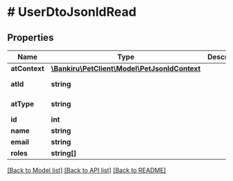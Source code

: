 # # UserDtoJsonldRead

## Properties

Name | Type | Description | Notes
------------ | ------------- | ------------- | -------------
**atContext** | [**\Bankiru\PetClient\Model\PetJsonldContext**](PetJsonldContext.md) |  | [optional]
**atId** | **string** |  | [optional] [readonly]
**atType** | **string** |  | [optional] [readonly]
**id** | **int** |  | [optional]
**name** | **string** |  |
**email** | **string** |  |
**roles** | **string[]** |  |

[[Back to Model list]](../../README.md#models) [[Back to API list]](../../README.md#endpoints) [[Back to README]](../../README.md)
